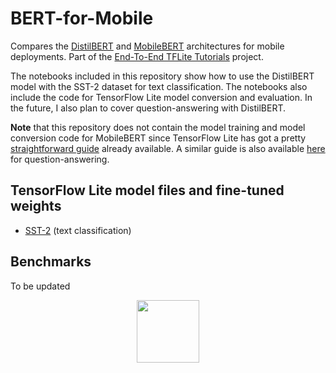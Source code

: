 # BERT-for-Mobile
Compares the [DistilBERT](https://arxiv.org/abs/1910.01108) and [MobileBERT](https://arxiv.org/abs/2004.02984) architectures for mobile deployments. Part of the [End-To-End TFLite Tutorials](https://github.com/ml-gde/e2e-tflite-tutorials) project. 

The notebooks included in this repository show how to use the DistilBERT model with the SST-2 dataset for text classification. The notebooks also include the code for TensorFlow Lite model conversion and evaluation. In the future, I also plan to cover question-answering with DistilBERT. 

**Note** that this repository does not contain the model training and model conversion code for MobileBERT since TensorFlow Lite has got a pretty [straightforward guide](https://www.tensorflow.org/lite/tutorials/model_maker_text_classification) already available. A similar guide is also available [here](https://www.tensorflow.org/lite/tutorials/model_maker_question_answer) for question-answering. 

## TensorFlow Lite model files and fine-tuned weights

* [SST-2](https://github.com/sayakpaul/BERT-for-Mobile/releases/) (text classification)

## Benchmarks 

To be updated

<div align="center"><img src="https://i.ibb.co/ZXtwJjV/Webp-net-resizeimage.png" width="100" height="100"></img></div>

